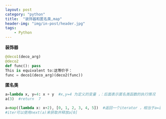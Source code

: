 ```yaml
---
layout: post
category: "python"
title:  "装饰器和匿名类,map"
header-img: "img/in-post/header.jpg"
tags:
    - Python
---
```


**装饰器**

```python
@deco1(deco_arg)
@deco2
def func(): pass
This is equivalent to:这等价于：
func = deco1(deco_arg)(deco2(func))
```


**匿名类**

```python
a=lambda x, y=4: x + y  #x,y=4 为定义的变量 ，：后面表示匿名类函数的执行情况
a(3)  #return  7

```

```python
a=map((lambda x: x+2), [0, 1, 2, 3, 4, 5])  #返回一个iterator ，相当于a=iter((2,3,4,5,6,7))
#iter可以使用next(a)来获取并释放a[0]
```
